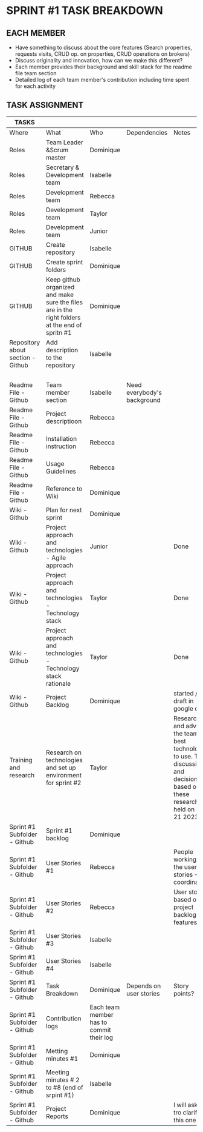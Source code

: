 
<html xmlns:v="urn:schemas-microsoft-com:vml"
xmlns:o="urn:schemas-microsoft-com:office:office"
xmlns:x="urn:schemas-microsoft-com:office:excel"
xmlns="http://www.w3.org/TR/REC-html40">

<head>

<meta name=ProgId content=Excel.Sheet>
<meta name=Generator content="Microsoft Excel 15">
<link id=Main-File rel=Main-File
href="file:///C:/Users/eliann/AppData/Local/Packages/oice_16_974fa576_32c1d314_1a1d/AC/Temp/msohtmlclip1/01/clip.htm">
<link rel=File-List
href="file:///C:/Users/eliann/AppData/Local/Packages/oice_16_974fa576_32c1d314_1a1d/AC/Temp/msohtmlclip1/01/clip_filelist.xml">

</head>

<body link="#1155CC" vlink="#1155CC">


 <h1> SPRINT #1 TASK BREAKDOWN</h1>
<h2>EACH MEMBER </h2> 
<ul>
  <li>Have something to discuss about the core features (Search properties, requests visits, CRUD op. on properties, CRUD operations on brokers) </li>
 <li>Discuss originality and innovation, how can we make this different? </li>
 <li>Each member provides their background and skill stack for the readme file team section </li>
 <li>Detailed log of each team member's contribution including time spent for each activity </li>
</ul>

<h2>TASK ASSIGNMENT</h2>

TASKS |   |   |   |  
-- | -- | -- | -- | --
Where | What | Who | Dependencies | Notes
Roles | Team Leader &Scrum master | Dominique |   |  
Roles | Secretary & Development team | Isabelle |   |  
Roles | Development team | Rebecca |   |  
Roles | Development team | Taylor |   |  
Roles | Development team | Junior |   |  
GITHUB | Create repository | Isabelle |   |  
GITHUB | Create sprint folders | Dominique |   |  
GITHUB | Keep github organized and make sure the files are in the right   folders at the end of spritn #1 | Dominique |   |  
Repository about section -   Github | Add description to the repository | Isabelle |   |  
  |   |   |   |  
Readme File - Github | Team member section | Isabelle | Need everybody's background |  
Readme File - Github | Project descriptioon | Rebecca |   |  
Readme File - Github | Installation instruction | Rebecca |   |  
Readme File - Github | Usage Guidelines | Rebecca |   |  
Readme File - Github | Reference to Wiki | Dominique |   |  
Wiki - Github | Plan for next sprint | Dominique |   |  
Wiki - Github | Project approach and technologies - Agile approach | Junior |   | Done
Wiki - Github | Project approach and technologies - Technology stack | Taylor |   | Done
Wiki - Github | Project approach and technologies - Technology stack rationale | Taylor |   | Done
Wiki - Github | Project Backlog | Dominique |   | started / draft in google drive
Training and research | Research on technologies and set up environment for sprint #2 | Taylor |   | Research and advice the team on best technologies to use. Team   discussion and decisions based on these research held on sept 21 2023.
Sprint #1 Subfolder - Github | Sprint #1 backlog | Dominique |   |  
Sprint #1 Subfolder - Github | User Stories #1 | Rebecca |   | People working on the user stories -> coordinate
Sprint #1 Subfolder - Github | User Stories #2 | Rebecca |   | User stories based on project backlog and features
Sprint #1 Subfolder - Github | User Stories #3 | Isabelle |   |  
Sprint #1 Subfolder - Github | User Stories #4 | Isabelle |   |  
Sprint #1 Subfolder - Github | Task Breakdown | Dominique | Depends on user stories | Story points?
Sprint #1 Subfolder - Github |Contribution logs| Each team member has to commit their log |   |  
Sprint #1 Subfolder - Github | Metting minutes #1 | Dominique |   |  
Sprint #1 Subfolder - Github | Meeting minutes # 2 to #8 (end of srpint #1) | Isabelle |   |  
Sprint #1 Subfolder - Github | Project Reports | Dominique |   | I will ask TA tro clarify this one




</body>

</html>
